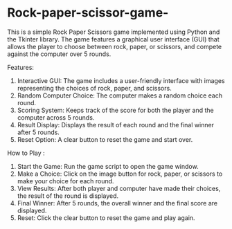 # Rock-paper-scissor-game-
This is a simple Rock Paper Scissors game implemented using Python and the Tkinter library. The game features a graphical user interface (GUI) that allows the player to choose between rock, paper, or scissors, and compete against the computer over 5 rounds.

Features:

1. Interactive GUI: The game includes a user-friendly interface with images representing the choices of rock, paper, and scissors.
2. Random Computer Choice: The computer makes a random choice each round.
3. Scoring System: Keeps track of the score for both the player and the computer across 5 rounds.
4. Result Display: Displays the result of each round and the final winner after 5 rounds.
5. Reset Option: A clear button to reset the game and start over.
   
How to Play :

1. Start the Game: Run the game script to open the game window.
2. Make a Choice: Click on the image button for rock, paper, or scissors to make your choice for each round.
3. View Results: After both player and computer have made their choices, the result of the round is displayed.
4. Final Winner: After 5 rounds, the overall winner and the final score are displayed.
5. Reset: Click the clear button to reset the game and play again.
